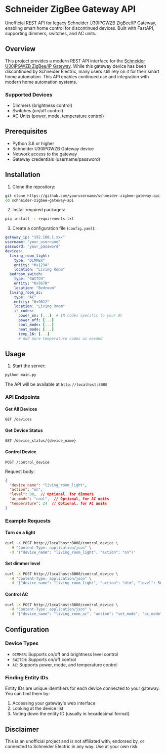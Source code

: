 # Schneider ZigBee Gateway API

Unofficial REST API for legacy Schneider U30IPGWZB ZigBee/IP Gateway, enabling smart home control for discontinued devices. Built with FastAPI, supporting dimmers, switches, and AC units.

## Overview

This project provides a modern REST API interface for the [Schneider U30IPGWZB ZigBee/IP Gateway](https://www.se.com/th/en/product/U30IPGWZB/zb-ip-gateway-rj45-wifi/). While this gateway device has been discontinued by Schneider Electric, many users still rely on it for their smart home automation. This API enables continued use and integration with modern home automation systems.

### Supported Devices
- Dimmers (brightness control)
- Switches (on/off control)
- AC Units (power, mode, temperature control)

## Prerequisites

- Python 3.8 or higher
- Schneider U30IPGWZB Gateway device
- Network access to the gateway
- Gateway credentials (username/password)

## Installation

1. Clone the repository:
```bash
git clone https://github.com/yourusername/schneider-zigbee-gateway-api.git
cd schneider-zigbee-gateway-api
```

2. Install required packages:
```bash
pip install -r requirements.txt
```

3. Create a configuration file (`config.yaml`):
```yaml
gateway_ip: "192.168.1.xxx"
username: "your_username"
password: "your_password"
devices:
  living_room_light:
    type: "DIMMER"
    entity: "0x1234"
    location: "Living Room"
  bedroom_switch:
    type: "SWITCH"
    entity: "0x5678"
    location: "Bedroom"
  living_room_ac:
    type: "AC"
    entity: "0x9012"
    location: "Living Room"
    ir_codes:
      power_on: [...]  # IR codes specific to your AC
      power_off: [...]
      cool_mode: [...]
      heat_mode: [...]
      temp_16: [...]
      # Add more temperature codes as needed
```

## Usage

1. Start the server:
```bash
python main.py
```

The API will be available at `http://localhost:8000`

### API Endpoints

#### Get All Devices
```http
GET /devices
```

#### Get Device Status
```http
GET /device_status/{device_name}
```

#### Control Device
```http
POST /control_device
```
Request body:
```json
{
  "device_name": "living_room_light",
  "action": "on",
  "level": 80,  // Optional, for dimmers
  "ac_mode": "cool",  // Optional, for AC units
  "temperature": 24  // Optional, for AC units
}
```

### Example Requests

#### Turn on a light
```bash
curl -X POST http://localhost:8000/control_device \
  -H "Content-Type: application/json" \
  -d '{"device_name": "living_room_light", "action": "on"}'
```

#### Set dimmer level
```bash
curl -X POST http://localhost:8000/control_device \
  -H "Content-Type: application/json" \
  -d '{"device_name": "living_room_light", "action": "dim", "level": 50}'
```

#### Control AC
```bash
curl -X POST http://localhost:8000/control_device \
  -H "Content-Type: application/json" \
  -d '{"device_name": "living_room_ac", "action": "set_mode", "ac_mode": "cool", "temperature": 24}'
```

## Configuration

### Device Types
- `DIMMER`: Supports on/off and brightness level control
- `SWITCH`: Supports on/off control
- `AC`: Supports power, mode, and temperature control

### Finding Entity IDs
Entity IDs are unique identifiers for each device connected to your gateway. You can find them by:
1. Accessing your gateway's web interface
2. Looking at the device list
3. Noting down the entity ID (usually in hexadecimal format)

## Disclaimer

This is an unofficial project and is not affiliated with, endorsed by, or connected to Schneider Electric in any way. Use at your own risk.
